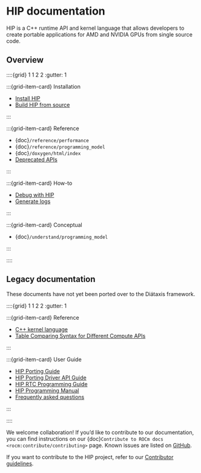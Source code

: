 # HIP documentation

HIP is a C++ runtime API and kernel language that allows developers to create
portable applications for AMD and NVIDIA GPUs from single source code.

## Overview

::::{grid} 1 1 2 2
:gutter: 1

:::{grid-item-card} Installation

* [Install HIP](./install/install)
* [Build HIP from source](./install/build)

:::

:::{grid-item-card} Reference

* {doc}`/reference/performance`
* {doc}`/reference/programming_model`
* {doc}`/doxygen/html/index`
* [Deprecated APIs](./reference/deprecated_api_list)

:::

:::{grid-item-card} How-to

* [Debug with HIP](./how-to/debugging)
* [Generate logs](./how-to/logging)

:::

:::{grid-item-card} Conceptual

* {doc}`/understand/programming_model`

:::

::::

## Legacy documentation

These documents have not yet been ported over to the Diátaxis framework.

::::{grid} 1 1 2 2
:gutter: 1

:::{grid-item-card} Reference

* [C++ kernel language](./old/reference/kernel_language)
* [Table Comparing Syntax for Different Compute APIs](./old/reference/terms)

:::

:::{grid-item-card} User Guide

* [HIP Porting Guide](./old/user_guide/hip_porting_guide)
* [HIP Porting Driver API Guide](./old/user_guide/hip_porting_driver_api)
* [HIP RTC Programming Guide](./old/user_guide/hip_rtc.md)
* [HIP Programming Manual](./old/user_guide/programming_manual.md)
* [Frequently asked questions](./old/user_guide/faq.md)

:::

::::

We welcome collaboration! If you’d like to contribute to our documentation, you can find instructions
on our {doc}`Contribute to ROCm docs <rocm:contribute/contributing>` page. Known issues are listed on
[GitHub](https://github.com/ROCm/HIP/issues).

If you want to contribute to the HIP project, refer to our [Contributor guidelines](https://github.com/ROCm/HIP/CONTRIBUTING.md).
